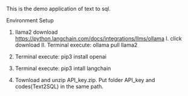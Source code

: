 This is the demo application of text to sql.

Environment Setup
1.	llama2 download
https://python.langchain.com/docs/integrations/llms/ollama
I. click download
II. Terminal execute: ollama pull llama2

2.	Terminal execute: pip3 install openai
3.	Terminal execute: pip3 intall langchain
4.	Townload and unzip API_key.zip. Put folder API_key and codes(Text2SQL) in the same path.